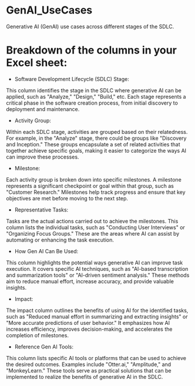 # GenAI_UseCases
Generative AI (GenAI) use cases across different stages of the SDLC.

# Breakdown of the columns in your Excel sheet:

* Software Development Lifecycle (SDLC) Stage:

This column identifies the stage in the SDLC where generative AI can be applied, such as "Analyze," "Design," "Build," etc. Each stage represents a critical phase in the software creation process, from initial discovery to deployment and maintenance.

* Activity Group:

Within each SDLC stage, activities are grouped based on their relatedness. For example, in the "Analyze" stage, there could be groups like "Discovery and Inception." These groups encapsulate a set of related activities that together achieve specific goals, making it easier to categorize the ways AI can improve these processes.

* Milestone:

Each activity group is broken down into specific milestones. A milestone represents a significant checkpoint or goal within that group, such as "Customer Research." Milestones help track progress and ensure that key objectives are met before moving to the next step.

* Representative Tasks:

Tasks are the actual actions carried out to achieve the milestones. This column lists the individual tasks, such as "Conducting User Interviews" or "Organizing Focus Groups." These are the areas where AI can assist by automating or enhancing the task execution.

* How Gen AI Can Be Used:

This column highlights the potential ways generative AI can improve task execution. It covers specific AI techniques, such as "AI-based transcription and summarization tools" or "AI-driven sentiment analysis." These methods aim to reduce manual effort, increase accuracy, and provide valuable insights.

* Impact:

The impact column outlines the benefits of using AI for the identified tasks, such as "Reduced manual effort in summarizing and extracting insights" or "More accurate predictions of user behavior." It emphasizes how AI increases efficiency, improves decision-making, and accelerates the completion of milestones.

* Reference Gen AI Tools:

This column lists specific AI tools or platforms that can be used to achieve the desired outcomes. Examples include "Otter.ai," "Amplitude," and "MonkeyLearn." These tools serve as practical solutions that can be implemented to realize the benefits of generative AI in the SDLC.
